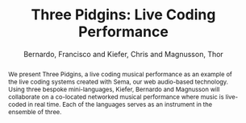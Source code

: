 ---
title: "Three Pidgins: Live Coding Performance"
abstract: "We present Three Pidgins, a live coding musical performance as an example of the live coding systems created with Sema, our web audio-based technology. Using three bespoke mini-languages, Kiefer, Bernardo and Magnusson will collaborate on a co-located networked musical performance where music is live-coded in real time. Each of the languages serves as an instrument in the ensemble of three."
address: "Trondheim"
booktitle: "Proceedings of the International Web Audio Conference 2019"
editor: "Xambó, Anna and Martín, Sara R. and Roma, Gerard"
month: "December"
publisher: "NTNU"
series: "WAC'19"
pages: ""
ID: "41"
author: "Bernardo, Francisco and Kiefer, Chris and Magnusson, Thor"
webAuthor: "Francisco Bernardo, Chris Kiefer, Thor Magnusson"
track: "Performance"
year: "2019"
tags: year2019
media: "https://youtu.be/DRxBCabqsqA"
pdflink: "/_data/papers/pdf/2019/2019_41.pdf"
ISSN: "2663-5844"
---